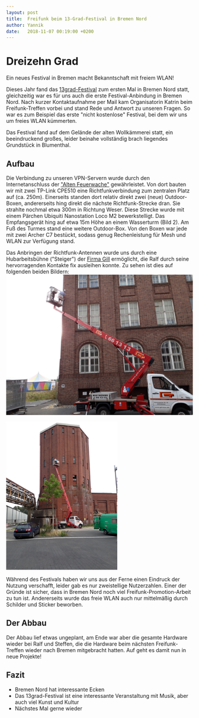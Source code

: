 ```yaml
---
layout: post
title:  Freifunk beim 13-Grad-Festival in Bremen Nord
author: Yannik
date:   2018-11-07 00:19:00 +0200
---
```


# Dreizehn Grad
Ein neues Festival in Bremen macht Bekanntschaft mit freiem WLAN!

Dieses Jahr fand das [13grad-Festival](http://dreizehngradfestival.de) zum ersten Mal in Bremen Nord statt, gleichzeitig war es für uns auch die erste Festival-Anbindung in Bremen Nord.
Nach kurzer Kontaktaufnahme per Mail kam Organisatorin Katrin beim Freifunk-Treffen vorbei und stand Rede und Antwort zu unseren Fragen.
So war es zum Beispiel das erste "nicht kostenlose" Festival, bei dem wir uns um freies WLAN kümmerten.

Das Festival fand auf dem Gelände der alten Wollkämmerei statt, ein beeindruckend großes, leider beinahe vollständig brach liegendes Grundstück in Blumenthal.

## Aufbau
Die Verbindung zu unseren VPN-Servern wurde durch den Internetanschluss
der ["Alten Feuerwache"](http://hotel-feuerwache.de/) gewährleistet.
Von dort bauten wir mit zwei TP-Link CPE510 eine Richtfunkverbindung zum zentralen Platz auf (ca. 250m).
Einerseits standen dort relativ direkt zwei (neue) Outdoor-Boxen, andererseits hing direkt die nächste Richtfunk-Strecke dran. Sie strahlte nochmal etwa 300m in Richtung Weser.
Diese Strecke wurde mit einem Pärchen Ubiquiti Nanostation Loco M2
bewerkstelligt. Das Empfangsgerät hing auf etwa 15m Höhe an einem Wasserturm (Bild 2).
Am Fuß des Turmes stand eine weitere Outdoor-Box.
Von den Boxen war jede mit zwei Archer C7 bestückt, sodass genug Rechenleistung für
Mesh und WLAN zur Verfügung stand.

Das Anbringen der Richtfunk-Antennen wurde uns durch eine Hubarbeitsbühne ("Steiger") der
[Firma Gill](http://www.gill-bau.de/) ermöglicht, die Ralf durch seine hervorragenden
Kontakte fix ausleihen konnte. Zu sehen ist dies auf folgenden beiden Bildern:
<a href="/blog/files/2018-11-07/blogpost13grad_2.jpg"><img src="/blog/files/2018-11-07/blogpost13grad_2.jpg" alt="Montage mit einer Hebebühne" style="max-height:400px"></a>

<a href="/blog/files/2018-11-07/blogpost13grad_1.jpg"><img src="/blog/files/2018-11-07/blogpost13grad_1.jpg" alt="Montage auf Hebebühne mit hohem Gebäude" style="max-height:400px"></a>

Während des Festivals haben wir uns aus der Ferne einen Eindruck der Nutzung verschafft, leider gab es nur zweistellige Nutzerzahlen.
Einer der Gründe ist sicher, dass in Bremen Nord noch viel Freifunk-Promotion-Arbeit zu tun ist. Andererseits wurde das freie WLAN auch nur mittelmäßig durch Schilder und Sticker beworben.

## Der Abbau
Der Abbau lief etwas ungeplant, am Ende war aber die gesamte Hardware wieder bei Ralf und Steffen, die die Hardware beim nächsten Freifunk-Treffen wieder nach Bremen mitgebracht hatten. Auf geht es damit nun in neue Projekte!

## Fazit
  * Bremen Nord hat interessante Ecken
  * Das 13grad-Festival ist eine interessante Veranstaltung mit Musik, aber auch viel Kunst und Kultur
  * Nächstes Mal gerne wieder
